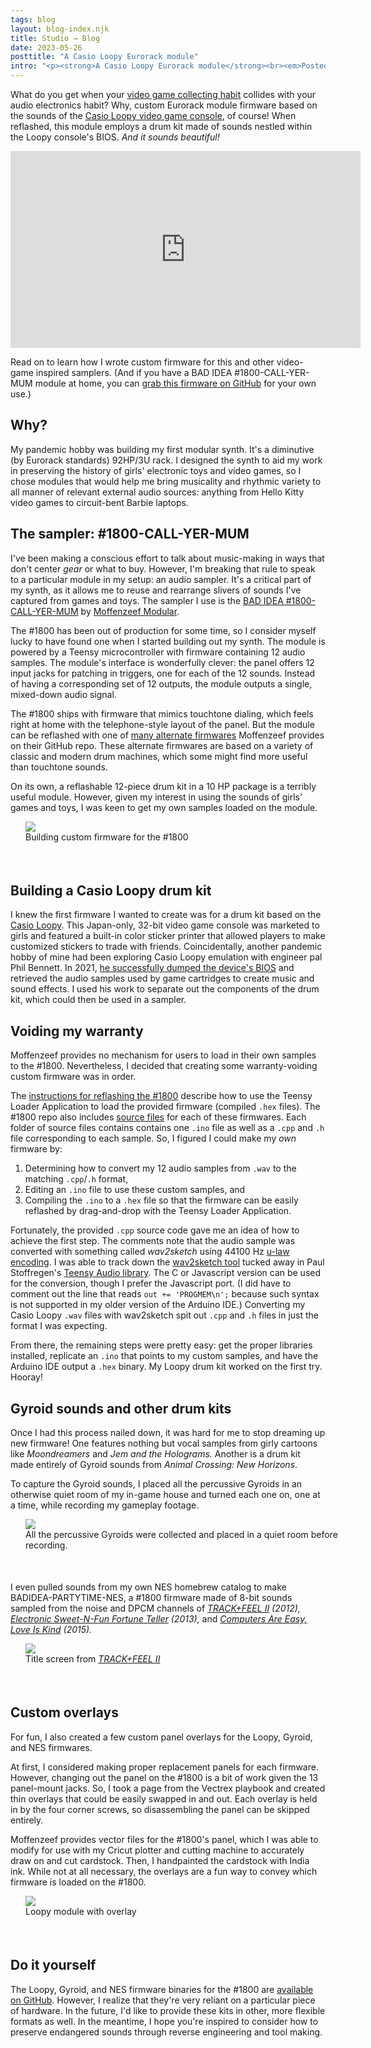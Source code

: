 ```yaml
---
tags: blog
layout: blog-index.njk
title: Studio → Blog 
date: 2023-05-26
posttitle: "A Casio Loopy Eurorack module"
intro: "<p><strong>A Casio Loopy Eurorack module</strong><br><em>Posted Thursday, May 26, 2023</em></p>"
---
```


What do you get when your <a href="http://www.femicom.org" target="_blank">video game collecting habit</a> collides with your audio electronics habit? Why, custom Eurorack module firmware based on the sounds of the <a href="http://femicom.org/loopy" target="_blank">Casio Loopy video game console</a>, of course! When reflashed, this module employs a drum kit made of sounds nestled within the Loopy console's BIOS. *And it sounds beautiful!*

<iframe width="560" height="315" src="https://www.youtube.com/embed/0D3couFDPUI" title="YouTube video player" frameborder="0" allow="accelerometer; autoplay; clipboard-write; encrypted-media; gyroscope; picture-in-picture; web-share" allowfullscreen></iframe>

Read on to learn how I wrote custom firmware for this and other video-game inspired samplers. (And if you have a BAD IDEA #1800-CALL-YER-MUM module at home, you can <a href="https://github.com/hxlnt/1800" target="_blank">grab this firmware on GitHub</a> for your own use.)

</div>
    <div class="col-md-4">
        </div>
    </div>
                  </div>
              </div>
    <div class="row">
    <div class="col-md-3">
        <div class="row">
            <div class="col-md-2 subheaderblock" style="background-color:var(--color4-light);">
            </div>
            <div class="col-md-10">
            <h2>Why?</h2>
            </div>
        </div>
    </div>
    <div class="col-md-9">
        <div class="row">
            <div class="col-md-8">

My pandemic hobby was building my first modular synth. It's a diminutive (by Eurorack standards) 92HP/3U rack. I designed the synth to aid my work in preserving the history of girls' electronic toys and video games, so I chose modules that would help me bring musicality and rhythmic variety to all manner of relevant external audio sources: anything from Hello Kitty video games to circuit-bent Barbie laptops.

</div>
                          <div class="col-md-4">
                          </div>
                      </div>
                  </div>
              </div>
    <div class="row">
    <div class="col-md-3">
        <div class="row">
            <div class="col-md-2 subheaderblock" style="background-color:var(--color4-light);">
            </div>
            <div class="col-md-10">
            <h2>The sampler: #1800-CALL-YER-MUM</h2>
            </div>
        </div>
    </div>
    <div class="col-md-9">
        <div class="row">
            <div class="col-md-8">

I've been making a conscious effort to talk about music-making in ways that don't center *gear* or what to buy. However, I'm breaking that rule to speak to a particular module in my setup: an audio sampler. It's a critical part of my synth, as it allows me to reuse and rearrange slivers of sounds I've captured from games and toys. The sampler I use is the <a href="https://www.moffenzeefmodular.com/store/bad-idea-1800-call-yer-mum" target="_blank">BAD IDEA #1800-CALL-YER-MUM</a> by <a href="https://www.moffenzeefmodular.com/" target="_blank">Moffenzeef Modular</a>.

The #1800 has been out of production for some time, so I consider myself lucky to have found one when I started building out my synth. The module is powered by a Teensy microcontroller with firmware containing 12 audio samples. The module's interface is wonderfully clever: the panel offers 12 input jacks for patching in triggers, one for each of the 12 sounds. Instead of having a corresponding set of 12 outputs, the module outputs a single, mixed-down audio signal.

The #1800 ships with firmware that mimics touchtone dialing, which feels right at home with the telephone-style layout of the panel. But the module can be reflashed with one of <a href="https://www.youtube.com/watch?v=IweyWsovUS8" target="_blank">many alternate firmwares</a> Moffenzeef provides on their GitHub repo. These alternate firmwares are based on a variety of classic and modern drum machines, which some might find more useful than touchtone sounds.

On its own, a reflashable 12-piece drum kit in a 10 HP package is a terribly useful module. However, given my interest in using the sounds of girls' games and toys, I was keen to get my own samples loaded on the module. 

</div>
    <div class="col-md-4">
        <figure style="margin-left:24px; margin-right:-24px; padding-bottom:36px; padding-top:-36px;"><img src="/img/reflash.png">
<figcaption>Building custom firmware for the #1800</a></figcaption>
</figure>
                          </div>
                      </div>
                  </div>
              </div>
<div class="row">
    <div class="col-md-3">
        <div class="row">
            <div class="col-md-2 subheaderblock" style="background-color:var(--color4-light);">
            </div>
            <div class="col-md-10">
            <h2>Building a Casio Loopy drum kit</h2>
            </div>
        </div>
    </div>
    <div class="col-md-9">
        <div class="row">
            <div class="col-md-8">

I knew the first firmware I wanted to create was for a drum kit based on the <a href="http://femicom.org/loopy" target="_blank">Casio Loopy</a>. This Japan-only, 32-bit video game console was marketed to girls and featured a built-in color sticker printer that allowed players to make customized stickers to trade with friends. Coincidentally, another pandemic hobby of mine had been exploring Casio Loopy emulation with engineer pal Phil Bennett. In 2021, <a href="http://femicom.org/research/emulating-the-casio-loopy-with-phil-bennett/" target="_blank">he successfully dumped the device's BIOS</a> and retrieved the audio samples used by game cartridges to create music and sound effects. I used his work to separate out the components of the drum kit, which could then be used in a sampler.

</div>
                          <div class="col-md-4">
                          </div>
                      </div>
                  </div>
              </div>
    <div class="row">
    <div class="col-md-3">
        <div class="row">
            <div class="col-md-2 subheaderblock" style="background-color:var(--color4-light);">
            </div>
            <div class="col-md-10">
            <h2>Voiding my warranty</h2>
            </div>
        </div>
    </div>
    <div class="col-md-9">
        <div class="row">
            <div class="col-md-8">

Moffenzeef provides no mechanism for users to load in their own samples to the #1800. Nevertheless, I decided that creating some warranty-voiding custom firmware was in order.

The <a href="https://github.com/moffenzeefmodular/1800#how-to-flash-firmware" target="_blank">instructions for reflashing the #1800</a> describe how to use the Teensy Loader Application to load the provided firmware (compiled `.hex` files). The #1800 repo also includes <a href="https://github.com/moffenzeefmodular/1800/tree/master/Arduino" target="_blank">source files</a> for each of these firmwares. Each folder of source files contains contains one `.ino` file as well as a `.cpp` and `.h` file corresponding to each sample. So, I figured I could make my *own* firmware by:

1. Determining how to convert my 12 audio samples from `.wav` to the matching `.cpp`/`.h` format,
2. Editing an `.ino` file to use these custom samples, and
3. Compiling the `.ino` to a `.hex` file so that the firmware can be easily reflashed by drag-and-drop with the Teensy Loader Application.

Fortunately, the provided `.cpp` source code gave me an idea of how to achieve the first step. The comments note that the audio sample was converted with something called *wav2sketch* using 44100 Hz <a href="https://en.wikipedia.org/wiki/%CE%9C-law_algorithm" target="_blank">u-law encoding</a>. I was able to track down the <a href="https://github.com/PaulStoffregen/Audio/tree/master/extras/wav2sketch" target="_blank">wav2sketch tool</a> tucked away in Paul Stoffregen's <a href="https://github.com/PaulStoffregen/Audio" target="_blank">Teensy Audio library</a>. The C or Javascript version can be used for the conversion, though I prefer the Javascript port. (I did have to comment out the line that reads `out += 'PROGMEM\n';` because such syntax is not supported in my older version of the Arduino IDE.) Converting my Casio Loopy `.wav` files with wav2sketch spit out `.cpp` and `.h` files in just the format I was expecting.

From there, the remaining steps were pretty easy: get the proper libraries installed, replicate an `.ino` that points to my custom samples, and have the Arduino IDE output a `.hex` binary. My Loopy drum kit worked on the first try. Hooray!

</div>
                          <div class="col-md-4">
                          </div>
                      </div>
                  </div>
              </div>
    <div class="row">
    <div class="col-md-3">
        <div class="row">
            <div class="col-md-2 subheaderblock" style="background-color:var(--color4-light);">
            </div>
            <div class="col-md-10">
            <h2>Gyroid sounds and other drum kits</h2>
            </div>
        </div>
    </div>
    <div class="col-md-9">
        <div class="row">
            <div class="col-md-8">

Once I had this process nailed down, it was hard for me to stop dreaming up new firmware! One features nothing but vocal samples from girly cartoons like *Moondreamers* and *Jem and the Holograms.* Another is a drum kit made entirely of Gyroid sounds from *Animal Crossing: New Horizons*.

To capture the Gyroid sounds, I placed all the percussive Gyroids in an otherwise quiet room of my in-game house and turned each one on, one at a time, while recording my gameplay footage.

<figure style="margin-left:24px; margin-right:-24px; padding-bottom:36px; padding-top:-36px;"><img src="/img/gyroids.gif">
<figcaption>All the percussive Gyroids were collected and placed in a quiet room before recording.</figcaption>
</figure>

I even pulled sounds from my own NES homebrew catalog to make BADIDEA-PARTYTIME-NES, a #1800 firmware made of 8-bit sounds sampled from the noise and DPCM channels of <em><a href="https://partytimehexcellent.itch.io/track-feel-ii" target="_blank">TRACK+FEEL II</a> (2012),</em> <em><a href="https://partytimehexcellent.itch.io/electronic-sweet-n-fun-fortune-teller" target="_blank">Electronic Sweet-N-Fun Fortune Teller</a> (2013),</em> and <em><a href="https://partytimehexcellent.itch.io/computers-are-easy-love-is-kind" target="_blank">Computers Are Easy, Love Is Kind</a> (2015).</em>

</div>
                          <div class="col-md-4">
                          <figure style="margin-left:24px; margin-right:-24px; padding-bottom:36px; padding-top:-36px;"><img src="https://img.itch.zone/aW1hZ2UvMjEyNTcvODQzMTUuZ2lm/original/r5amOr.gif">
<figcaption>Title screen from <a href="https://partytimehexcellent.itch.io/track-feel-ii" target="_blank"><em>TRACK+FEEL II</em></a></figcaption>
</figure>
                          </div>
                      </div>
                  </div>
              </div>
<div class="row">
    <div class="col-md-3">
        <div class="row">
            <div class="col-md-2 subheaderblock" style="background-color:var(--color4-light);">
            </div>
            <div class="col-md-10">
            <h2>Custom overlays</h2>
            </div>
        </div>
    </div>
    <div class="col-md-9">
        <div class="row">
            <div class="col-md-8">

For fun, I also created a few custom panel overlays for the Loopy, Gyroid, and NES firmwares.

At first, I considered making proper replacement panels for each firmware. However, changing out the panel on the #1800 is a bit of work given the 13 panel-mount jacks. So, I took a page from the Vectrex playbook and created thin overlays that could be easily swapped in and out. Each overlay is held in by the four corner screws, so disassembling the panel can be skipped entirely.

Moffenzeef provides vector files for the #1800's panel, which I was able to modify for use with my Cricut plotter and cutting machine to accurately draw on and cut cardstock. Then, I handpainted the cardstock with India ink. While not at all necessary, the overlays are a fun way to convey which firmware is loaded on the #1800.


</div>
                          <div class="col-md-4">
                          <figure style="margin-left:24px; margin-right:-24px; padding-bottom:36px; padding-top:-36px;"><img src="/img/loopymodule.JPG">
<figcaption>Loopy module with overlay</em></a></figcaption>
</figure>
                          </div>
                      </div>
                  </div>
              </div>
<div class="row">
    <div class="col-md-3">
        <div class="row">
            <div class="col-md-2 subheaderblock" style="background-color:var(--color4-light);">
            </div>
            <div class="col-md-10">
            <h2>Do it yourself</h2>
            </div>
        </div>
    </div>
    <div class="col-md-9">
        <div class="row">
            <div class="col-md-8">

The Loopy, Gyroid, and NES firmware binaries for the #1800 are <a href="https://github.com/hxlnt/1800" target="_blank">available on GitHub</a>. However, I realize that they're very reliant on a particular piece of hardware. In the future, I'd like to provide these kits in other, more flexible formats as well. In the meantime, I hope you're inspired to consider how to preserve endangered sounds through reverse engineering and tool making. 